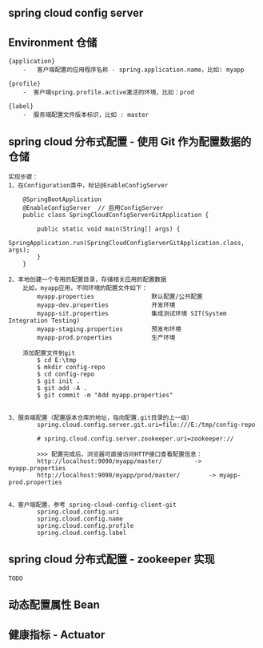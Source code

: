 ## spring cloud config server

## Environment 仓储
	
	{application}
		-	客户端配置的应用程序名称 - spring.application.name，比如: myapp
	
	{profile}	
		-  客户端spring.profile.active激活的环境，比如：prod
	
	{label}	
		-  服务端配置文件版本标识，比如 : master


## spring cloud 分布式配置 - 使用 Git 作为配置数据的仓储
	
	实现步骤：
	1、在Configuration类中，标记@EnableConfigServer
	
		@SpringBootApplication
		@EnableConfigServer  // 启用ConfigServer
		public class SpringCloudConfigServerGitApplication {
		
			public static void main(String[] args) {
				SpringApplication.run(SpringCloudConfigServerGitApplication.class, args);
			}
		}
	
	2、本地创建一个专用的配置目录，存储相关应用的配置数据
		比如，myapp应用，不同环境的配置文件如下：
			myapp.properties				默认配置/公共配置
			myapp-dev.properties			开发环境
			myapp-sit.properties			集成测试环境 SIT(System Integration Testing)
			myapp-staging.properties		预发布环境
			myapp-prod.properties			生产环境
		
		添加配置文件到git
			$ cd E:\tmp
			$ mkdir config-repo
			$ cd config-repo
			$ git init .
			$ git add -A .
			$ git commit -m "Add myapp.properties"
			
	
	3、服务端配置（配置版本仓库的地址，指向配置.git目录的上一级）
			spring.cloud.config.server.git.uri=file:///E:/tmp/config-repo
			
			# spring.cloud.config.server.zookeeper.uri=zookeeper://
	
			>>> 配置完成后，浏览器可直接访问HTTP接口查看配置信息： 
			http://localhost:9090/myapp/master/			-> myapp.properties
			http://localhost:9090/myapp/prod/master/		-> myapp-prod.properties	
	
			
	4、客户端配置，参考 spring-cloud-config-client-git
			spring.cloud.config.uri
			spring.cloud.config.name
			spring.cloud.config.profile
			spring.cloud.config.label
			

	
## spring cloud 分布式配置 - zookeeper 实现

	TODO



## 动态配置属性 Bean





## 健康指标 - Actuator
















